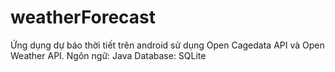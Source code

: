 # weatherForecast
Ứng dụng dự báo thời tiết trên android sử dụng Open Cagedata API và Open Weather API.
Ngôn ngữ: Java
Database: SQLite
